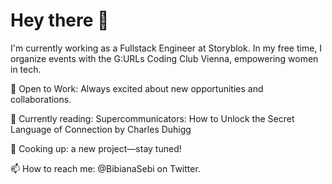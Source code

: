 # Hey there 👋

I'm currently working as a Fullstack Engineer at Storyblok. In my free time, I organize events with the G:URLs Coding Club Vienna, empowering women in tech.

👀 Open to Work: Always excited about new opportunities and collaborations.

📖 Currently reading: Supercommunicators: How to Unlock the Secret Language of Connection by Charles Duhigg

🍳 Cooking up: a new project—stay tuned!

📫 How to reach me: @BibianaSebi on Twitter.
